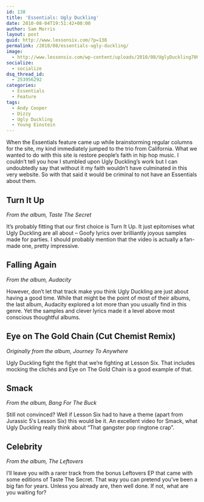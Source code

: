 ```yaml
---
id: 138
title: 'Essentials: Ugly Duckling'
date: 2010-08-04T19:51:42+00:00
author: Sam Morris
layout: post
guid: http://www.lessonsix.com/?p=138
permalink: /2010/08/essentials-ugly-duckling/
image:
  - http://www.lessonsix.com/wp-content/uploads/2010/08/UglyDuckling700x240.jpg
socialize:
  - socialize
dsq_thread_id:
  - 253956292
categories:
  - Essentials
  - Feature
tags:
  - Andy Cooper
  - Dizzy
  - Ugly Duckling
  - Young Einstein
---
```

When the Essentials feature came up while brainstorming regular columns for the site, my kind immediately jumped to the trio from California. What we wanted to do with this site is restore people&#8217;s faith in hip hop music. I couldn&#8217;t tell you how I stumbled upon Ugly Duckling&#8217;s work but I can undoubtedly say that without it my faith wouldn&#8217;t have culminated in this very website. So with that said it would be criminal to not have an Essentials about them.

<!--more-->

## Turn It Up

_From the album, Taste The Secret_



It&#8217;s probably fitting that our first choice is Turn It Up. It just epitomises what Ugly Duckling are all about &#8211; Goofy lyrics over brilliantly joyous samples made for parties. I should probably mention that the video is actually a fan-made one, pretty impressive.

## Falling Again

_From the album, Audacity_



However, don&#8217;t let that track make you think Ugly Duckling are just about having a good time. While that might be the point of most of their albums, the last album, Audacity explored a lot more than you usually find in this genre. Yet the samples and clever lyrics made it a level above most conscious thoughtful albums.

## Eye on The Gold Chain (Cut Chemist Remix)

_Originally from the album, Journey To Anywhere_



Ugly Duckling fight the fight that we&#8217;re fighting at Lesson Six. That includes mocking the clichés and Eye on The Gold Chain is a good example of that.

## Smack

_From the album, Bang For The Buck_



Still not convinced? Well if Lesson Six had to have a theme (apart from Jurassic 5&#8242;s Lesson Six) this would be it. An excellent video for Smack, what Ugly Duckling really think about &#8220;That gangster pop ringtone crap&#8221;.

## Celebrity

_From the album, The Leftovers_



I&#8217;ll leave you with a rarer track from the bonus Leftovers EP that came with some editions of Taste The Secret. That way you can pretend you&#8217;ve been a big fan for years. Unless you already are, then well done. If not, what are you waiting for?